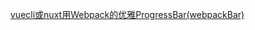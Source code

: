 [vuecli或nuxt用Webpack的优雅ProgressBar(webpackBar)](https://www.liangzl.com/get-article-detail-189305.html)